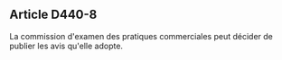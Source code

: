 Article D440-8
----
La commission d'examen des pratiques commerciales peut décider de publier les
avis qu'elle adopte.
